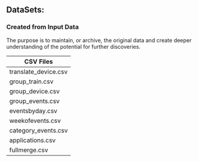 ## DataSets:

### Created from Input Data
The purpose is to maintain, or archive, the original data and create
deeper understanding of the potential for further discoveries.

|CSV Files              |
|-----------------------|
|translate_device.csv   |
|group_train.csv        |
|group_device.csv       |
|group_events.csv       |
|eventsbyday.csv        |
|weekofevents.csv       |
|category_events.csv    |
|applications.csv       |
|fullmerge.csv          |

